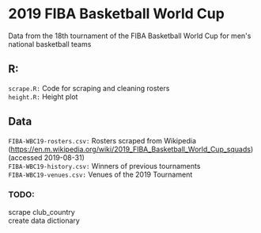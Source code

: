 # 2019 FIBA Basketball World Cup  
Data from the 18th tournament of the FIBA Basketball World Cup for men's national basketball teams  

## R:
`scrape.R:` Code for scraping and cleaning rosters  
`height.R:` Height plot

## Data  
`FIBA-WBC19-rosters.csv:` Rosters scraped from Wikipedia (https://en.m.wikipedia.org/wiki/2019_FIBA_Basketball_World_Cup_squads) (accessed 2019-08-31)  
`FIBA-WBC19-history.csv:` Winners of previous tournaments  
`FIBA-WBC19-venues.csv:` Venues of the 2019 Tournament

### TODO:  
scrape club_country  
create data dictionary
